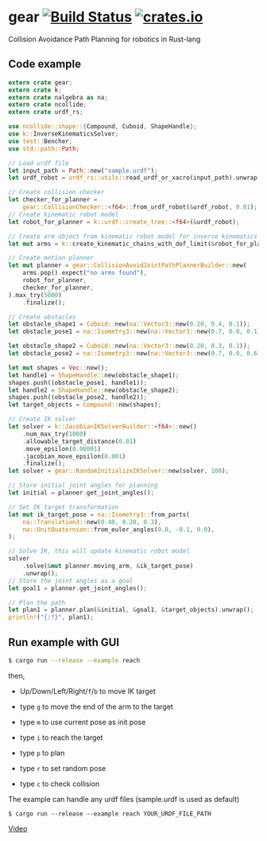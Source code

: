 # gear [![Build Status](https://travis-ci.org/OTL/gear.svg?branch=master)](https://travis-ci.org/OTL/gear) [![crates.io](https://img.shields.io/crates/v/gear.svg)](https://crates.io/crates/gear)

Collision Avoidance Path Planning for robotics in Rust-lang

## Code example

```rust
extern crate gear;
extern crate k;
extern crate nalgebra as na;
extern crate ncollide;
extern crate urdf_rs;

use ncollide::shape::{Compound, Cuboid, ShapeHandle};
use k::InverseKinematicsSolver;
use test::Bencher;
use std::path::Path;

// Load urdf file
let input_path = Path::new("sample.urdf");
let urdf_robot = urdf_rs::utils::read_urdf_or_xacro(input_path).unwrap();

// Create collision checker
let checker_for_planner =
    gear::CollisionChecker::<f64>::from_urdf_robot(&urdf_robot, 0.01);
// Create kinematic robot model
let robot_for_planner = k::urdf::create_tree::<f64>(&urdf_robot);

// Create arm object from kinematic robot model for inverse kinematics
let mut arms = k::create_kinematic_chains_with_dof_limit(&robot_for_planner, 7);

// Create motion planner
let mut planner = gear::CollisionAvoidJointPathPlannerBuilder::new(
    arms.pop().expect("no arms found"),
    robot_for_planner,
    checker_for_planner,
).max_try(5000)
    .finalize();

// Create obstacles
let obstacle_shape1 = Cuboid::new(na::Vector3::new(0.20, 0.4, 0.1));
let obstacle_pose1 = na::Isometry3::new(na::Vector3::new(0.7, 0.0, 0.1), na::zero());

let obstacle_shape2 = Cuboid::new(na::Vector3::new(0.20, 0.3, 0.1));
let obstacle_pose2 = na::Isometry3::new(na::Vector3::new(0.7, 0.0, 0.6), na::zero());

let mut shapes = Vec::new();
let handle1 = ShapeHandle::new(obstacle_shape1);
shapes.push((obstacle_pose1, handle1));
let handle2 = ShapeHandle::new(obstacle_shape2);
shapes.push((obstacle_pose2, handle2));
let target_objects = Compound::new(shapes);

// Create IK solver
let solver = k::JacobianIKSolverBuilder::<f64>::new()
    .num_max_try(1000)
    .allowable_target_distance(0.01)
    .move_epsilon(0.00001)
    .jacobian_move_epsilon(0.001)
    .finalize();
let solver = gear::RandomInitializeIKSolver::new(solver, 100);

// Store initial joint angles for planning
let initial = planner.get_joint_angles();

// Set IK target transformation
let mut ik_target_pose = na::Isometry3::from_parts(
    na::Translation3::new(0.40, 0.20, 0.3),
    na::UnitQuaternion::from_euler_angles(0.0, -0.1, 0.0),
);    

// Solve IK, this will update kinematic robot model
solver
    .solve(&mut planner.moving_arm, &ik_target_pose)
    .unwrap();
// Store the joint angles as a goal
let goal1 = planner.get_joint_angles();

// Plan the path
let plan1 = planner.plan(&initial, &goal1, &target_objects).unwrap();
println!("{:?}", plan1);
```

## Run example with GUI

```bash
$ cargo run --release --example reach
```

then,

* Up/Down/Left/Right/`f`/`b` to move IK target
* type `g` to move the end of the arm to the target
* type `m` to use current pose as init pose
* type `i` to reach the target
* type `p` to plan

* type `r` to set random pose
* type `c` to check collision


The example can handle any urdf files (sample.urdf is used as default)

```
$ cargo run --release --example reach YOUR_URDF_FILE_PATH
```

[Video](https://www.youtube.com/watch?v=fYfZR1f2HW0)
